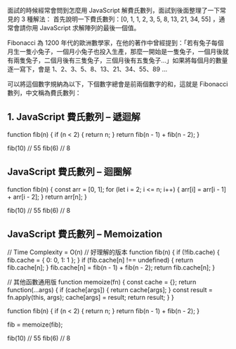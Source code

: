 面試的時候經常會問到怎麼用 JavaScript 解費氏數列，面試到後面整理了一下常見的 3 種解法：
首先說明一下費氏數列：[0, 1, 1, 2, 3, 5, 8, 13, 21, 34, 55] ，通常會請你用 JavaScript 求解陣列的最後一個值。

Fibonacci 為 1200 年代的歐洲數學家，在他的著作中曾經提到：「若有兔子每個月生一隻小兔子，一個月小兔子也投入生產，那麼一開始是一隻兔子，一個月後就有兩隻兔子，二個月後有三隻兔子，三個月後有五隻兔子…」如果將每個月的數量逐一寫下，會是 1、2、3、5、8、13、21、34、55、89 …

可以將這個數字規納為以下，下個數字總會是前兩個數字的和，這就是 Fibonacci 數列，中文稱為費氏數列：

## 1. JavaScript 費氏數列 – 遞迴解
function fib(n) {
  if (n < 2) {
    return n;
  }
  return fib(n - 1) + fib(n - 2);
}

fib(10)
// 55
fib(6)
// 8

## JavaScript 費氏數列 – 迴圈解
function fib(n) {
  const arr = [0, 1];
  for (let i = 2; i <= n; i++) {
    arr[i] = arr[i - 1] + arr[i - 2];
  }
  return arr[n];
}

fib(10)
// 55
fib(6)
// 8

## JavaScript 費氏數列 – Memoization
// Time Complexity = O(n)
// 好理解的版本
function fib(n) {
  if (!fib.cache) {
    fib.cache = {
      0: 0,
      1: 1
    };
  }
  if (fib.cache[n] !== undefined) {
    return fib.cache[n];
  }
  fib.cache[n] = fib(n - 1) + fib(n - 2);
  return fib.cache[n];
}

// 其他函數通用版
function memoize(fn) {
  const cache = {};
  return function(...args) {
    if (cache[args]) {
      return cache[args];
    }
    const result = fn.apply(this, args);
    cache[args] = result;
    return result;
  }
}

function fib(n) {
  if (n < 2) {
    return n;
  }
  return fib(n - 1) + fib(n - 2);
}

fib = memoize(fib);

fib(10)
// 55
fib(6)
// 8